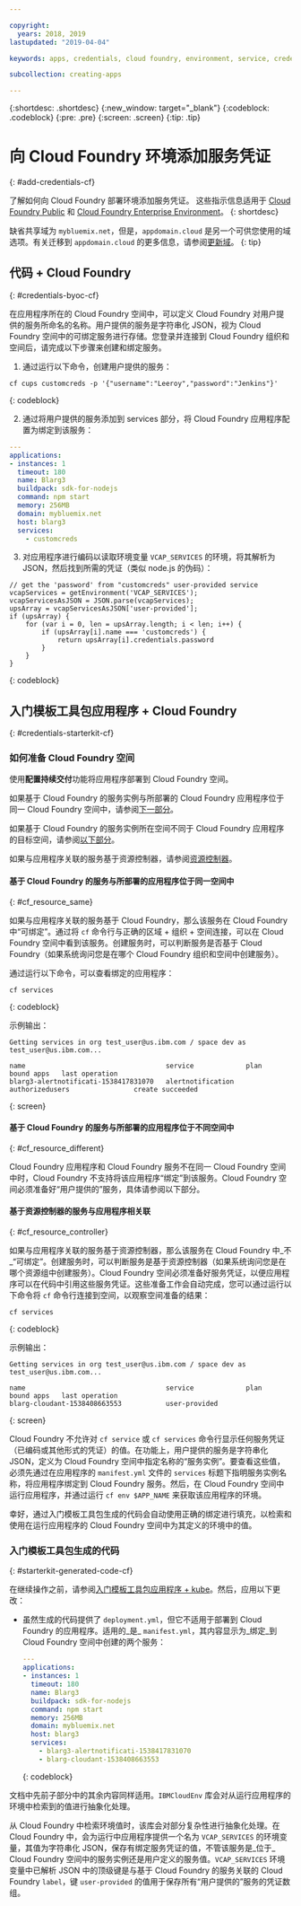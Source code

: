 ```yaml
---

copyright:
  years: 2018, 2019
lastupdated: "2019-04-04"

keywords: apps, credentials, cloud foundry, environment, service, credential, vcap_services

subcollection: creating-apps

---
```


{:shortdesc: .shortdesc}
{:new_window: target="_blank"}
{:codeblock: .codeblock}
{:pre: .pre}
{:screen: .screen}
{:tip: .tip}

# 向 Cloud Foundry 环境添加服务凭证
{: #add-credentials-cf}

了解如何向 Cloud Foundry 部署环境添加服务凭证。
这些指示信息适用于 [Cloud Foundry Public](/docs/cloud-foundry-public?topic=cloud-foundry-public-about-cf) 和 [Cloud Foundry Enterprise Environment](/docs/cloud-foundry-public?topic=cloud-foundry-public-cfee)。
{: shortdesc}

缺省共享域为 `mybluemix.net`，但是，`appdomain.cloud` 是另一个可供您使用的域选项。有关迁移到 `appdomain.cloud` 的更多信息，请参阅[更新域](/docs/cloud-foundry-public?topic=cloud-foundry-public-update-domain)。
{: tip}

## 代码 + Cloud Foundry
{: #credentials-byoc-cf}

在应用程序所在的 Cloud Foundry 空间中，可以定义 Cloud Foundry 对用户提供的服务所命名的名称。用户提供的服务是字符串化 JSON，视为 Cloud Foundry 空间中的可绑定服务进行存储。您登录并连接到 Cloud Foundry 组织和空间后，请完成以下步骤来创建和绑定服务。

1. 通过运行以下命令，创建用户提供的服务：
  ```console
  cf cups customcreds -p '{"username":"Leeroy","password":"Jenkins"}'
  ```
  {: codeblock}

2. 通过将用户提供的服务添加到 services 部分，将 Cloud Foundry 应用程序配置为绑定到该服务：
  ```yaml
  ---
  applications:
  - instances: 1
    timeout: 180
    name: Blarg3
    buildpack: sdk-for-nodejs
    command: npm start
    memory: 256MB
    domain: mybluemix.net
    host: blarg3
    services:
      - customcreds
  ```

3. 对应用程序进行编码以读取环境变量 `VCAP_SERVICES` 的环境，将其解析为 JSON，然后找到所需的凭证（类似 node.js 的伪码）：
  ```
  // get the 'password' from "customcreds" user-provided service
  vcapServices = getEnvironment('VCAP_SERVICES');
  vcapServicesAsJSON = JSON.parse(vcapServices);
  upsArray = vcapServicesAsJSON['user-provided'];
  if (upsArray) {
      for (var i = 0, len = upsArray.length; i < len; i++) {
          if (upsArray[i].name === 'customcreds') {
              return upsArray[i].credentials.password
          }
      }
  }
  ```
{: codeblock}


## 入门模板工具包应用程序 + Cloud Foundry
{: #credentials-starterkit-cf}

### 如何准备 Cloud Foundry 空间

使用**配置持续交付**功能将应用程序部署到 Cloud Foundry 空间。

如果基于 Cloud Foundry 的服务实例与所部署的 Cloud Foundry 应用程序位于同一 Cloud Foundry 空间中，请参阅[下一部分](/docs/apps?topic=creating-apps-add-credentials-cf)。

如果基于 Cloud Foundry 的服务实例所在空间不同于 Cloud Foundry 应用程序的目标空间，请参阅[以下部分](/docs/apps?topic=creating-apps-add-credentials-cf#cf_resource_different)。

如果与应用程序关联的服务基于资源控制器，请参阅[资源控制器](/docs/apps?topic=creating-apps-add-credentials-cf#cf_resource_controller)。

#### 基于 Cloud Foundry 的服务与所部署的应用程序位于同一空间中
{: #cf_resource_same}

如果与应用程序关联的服务基于 Cloud Foundry，那么该服务在 Cloud Foundry 中“可绑定”。通过将 `cf` 命令行与正确的区域 + 组织 + 空间连接，可以在 Cloud Foundry 空间中看到该服务。创建服务时，可以判断服务是否基于 Cloud Foundry（如果系统询问您是在哪个 Cloud Foundry 组织和空间中创建服务）。

通过运行以下命令，可以查看绑定的应用程序：
```console
cf services
  ```
{: codeblock}

示例输出：
```
Getting services in org test_user@us.ibm.com / space dev as test_user@us.ibm.com...

name                                   service             plan              bound apps   last operation
blarg3-alertnotificati-1538417831070   alertnotification   authorizedusers                create succeeded
```
{: screen}

#### 基于 Cloud Foundry 的服务与所部署的应用程序位于不同空间中
{: #cf_resource_different}

Cloud Foundry 应用程序和 Cloud Foundry 服务不在同一 Cloud Foundry 空间中时，Cloud Foundry 不支持将该应用程序“绑定”到该服务。Cloud Foundry 空间必须准备好“用户提供的”服务，具体请参阅以下部分。

#### 基于资源控制器的服务与应用程序相关联
{: #cf_resource_controller}

如果与应用程序关联的服务基于资源控制器，那么该服务在 Cloud Foundry 中_不_“可绑定”。创建服务时，可以判断服务是基于资源控制器（如果系统询问您是在哪个资源组中创建服务）。Cloud Foundry 空间必须准备好服务凭证，以便应用程序可以在代码中引用这些服务凭证。这些准备工作会自动完成，您可以通过运行以下命令将 `cf` 命令行连接到空间，以观察空间准备的结果：
```console
cf services
  ```
{: codeblock}

示例输出：
```
Getting services in org test_user@us.ibm.com / space dev as test_user@us.ibm.com...

name                                   service             plan              bound apps   last operation
blarg-cloudant-1538408663553           user-provided
```
{: screen}

Cloud Foundry 不允许对 `cf service` 或 `cf services` 命令行显示任何服务凭证（已编码或其他形式的凭证）的值。在功能上，用户提供的服务是字符串化 JSON，定义为 Cloud Foundry 空间中指定名称的“服务实例”。要查看这些值，必须先通过在应用程序的 `manifest.yml` 文件的 `services` 标题下指明服务实例名称，将应用程序绑定到 Cloud Foundry 服务。然后，在 Cloud Foundry 空间中运行应用程序，并通过运行 `cf env $APP_NAME` 来获取该应用程序的环境。

幸好，通过入门模板工具包生成的代码会自动使用正确的绑定进行填充，以检索和使用在运行应用程序的 Cloud Foundry 空间中为其定义的环境中的值。

### 入门模板工具包生成的代码
{: #starterkit-generated-code-cf}

在继续操作之前，请参阅[入门模板工具包应用程序 + kube](/docs/apps?topic=creating-apps-add-credentials-kube#credentials-starterkit-kube-gencode)。然后，应用以下更改：

* 虽然生成的代码提供了 `deployment.yml`，但它不适用于部署到 Cloud Foundry 的应用程序。适用的_是_ `manifest.yml`，其内容显示为_绑定_到 Cloud Foundry 空间中创建的两个服务：
  ```yaml
  ---
  applications:
  - instances: 1
    timeout: 180
    name: Blarg3
    buildpack: sdk-for-nodejs
    command: npm start
    memory: 256MB
    domain: mybluemix.net
    host: blarg3
    services:
      - blarg3-alertnotificati-1538417831070
      - blarg-cloudant-1538408663553
  ```
  {: codeblock}

文档中先前子部分中的其余内容同样适用。`IBMCloudEnv` 库会对从运行应用程序的环境中检索到的值进行抽象化处理。

从 Cloud Foundry 中检索环境值时，该库会对部分复杂性进行抽象化处理。在 Cloud Foundry 中，会为运行中应用程序提供一个名为 `VCAP_SERVICES` 的环境变量，其值为字符串化 JSON，保存有绑定服务凭证的值，不管该服务是_位于_ Cloud Foundry 空间中的服务实例还是用户定义的服务值。`VCAP_SERVICES` 环境变量中已解析 JSON 中的顶级键是与基于 Cloud Foundry 的服务关联的 Cloud Foundry `label`，键 `user-provided` 的值用于保存所有“用户提供的”服务的凭证数组。
